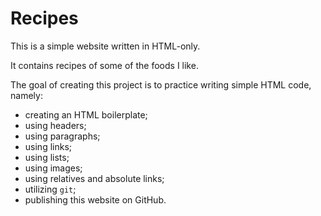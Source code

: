 # Recipes

This is a simple website written in HTML-only.

It contains recipes of some of the foods I like.

The goal of creating this project is to practice writing simple HTML code,
namely:

- creating an HTML boilerplate;
- using headers;
- using paragraphs;
- using links;
- using lists;
- using images;
- using relatives and absolute links;
- utilizing `git`;
- publishing this website on GitHub.
